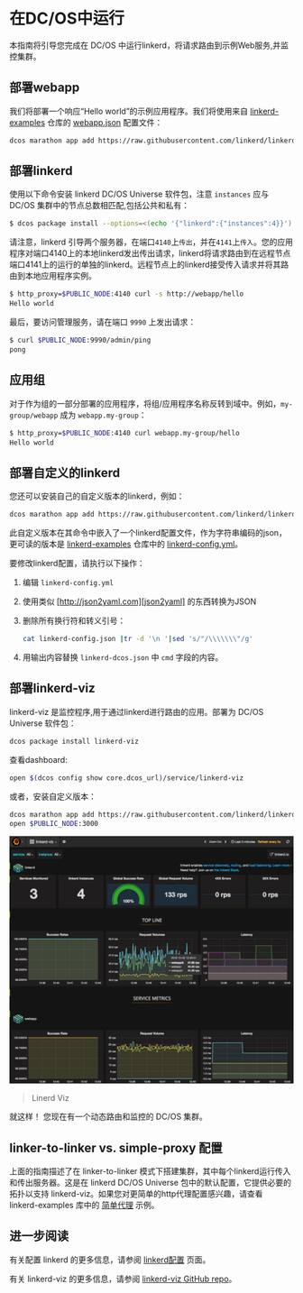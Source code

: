 # 在DC/OS中运行

本指南将引导您完成在 DC/OS 中运行linkerd，将请求路由到示例Web服务,并监控集群。

## 部署webapp

我们将部署一个响应“Hello world”的示例应用程序。我们将使用来自 [linkerd-examples][] 仓库的 [webapp.json][] 配置文件：

```bash
dcos marathon app add https://raw.githubusercontent.com/linkerd/linkerd-examples/master/dcos/webapp.json
```

## 部署linkerd

使用以下命令安装 linkerd DC/OS Universe 软件包，注意 `instances` 应与 DC/OS 集群中的节点总数相匹配,包括公共和私有：

```bash
$ dcos package install --options=<(echo '{"linkerd":{"instances":4}}') linkerd
```

请注意，linkerd 引导两个服务器，在端口`4140`上`传出`，并在`4141`上`传入`。您的应用程序对端口4140上的本地linkerd发出传出请求，linkerd将请求路由到在远程节点端口4141上的运行的单独的linkerd。远程节点上的linkerd接受传入请求并将其路由到本地应用程序实例。

```bash
$ http_proxy=$PUBLIC_NODE:4140 curl -s http://webapp/hello
Hello world
```

最后，要访问管理服务，请在端口 `9990` 上发出请求：

```bash
$ curl $PUBLIC_NODE:9990/admin/ping
pong
```

## 应用组

对于作为组的一部分部署的应用程序，将组/应用程序名称反转到域中。例如，`my-group/webapp` 成为 `webapp.my-group`：

```bash
$ http_proxy=$PUBLIC_NODE:4140 curl webapp.my-group/hello
Hello world
```

## 部署自定义的linkerd

您还可以安装自己的自定义版本的linkerd，例如：

```bash
dcos marathon app add https://raw.githubusercontent.com/linkerd/linkerd-examples/master/dcos/linker-to-linker/linkerd-dcos.json
```

此自定义版本在其命令中嵌入了一个linkerd配置文件，作为字符串编码的json，更可读的版本是 [linkerd-examples][] 仓库中的 [linkerd-config.yml][]。

要修改linkerd配置，请执行以下操作：

1. 编辑 `linkerd-config.yml`
2. 使用类似 [http://json2yaml.com][json2yaml] 的东西转换为JSON
3. 删除所有换行符和转义引号：

    ```bash
    cat linkerd-config.json |tr -d '\n '|sed 's/"/\\\\\\\"/g'
    ```

4. 用输出内容替换 `linkerd-dcos.json` 中 `cmd` 字段的内容。

## 部署linkerd-viz

linkerd-viz 是监控程序,用于通过linkerd进行路由的应用。部署为 DC/OS Universe 软件包：

```bash
dcos package install linkerd-viz
```

查看dashboard:

```bash
open $(dcos config show core.dcos_url)/service/linkerd-viz
```

或者，安装自定义版本：

```bash
dcos marathon app add https://raw.githubusercontent.com/linkerd/linkerd-viz/master/dcos/linkerd-viz.json
open $PUBLIC_NODE:3000
```

![](images/linkerd-viz.png)
> Linerd Viz

就这样！ 您现在有一个动态路由和监控的 DC/OS 集群。

## linker-to-linker vs. simple-proxy 配置

上面的指南描述了在 linker-to-linker 模式下搭建集群，其中每个linkerd运行传入和传出服务器。这是在 linkerd DC/OS Universe 包中的默认配置，它提供必要的拓扑以支持 linkerd-viz。如果您对更简单的http代理配置感兴趣，请查看 linkerd-examples 库中的 [简单代理][simple-proxy] 示例。

## 进一步阅读

有关配置 linkerd 的更多信息，请参阅 [linkerd配置][] 页面。

有关 linkerd-viz 的更多信息，请参阅 [linkerd-viz GitHub repo][linkerd-viz]。

[linkerd-examples]:https://github.com/linkerd/linkerd-examples
[webapp.json]:https://raw.githubusercontent.com/linkerd/linkerd-examples/master/dcos/webapp.json
[linkerd-config.yml]:https://raw.githubusercontent.com/linkerd/linkerd-examples/master/dcos/linker-to-linker/linkerd-config.yml
[json2yaml]:http://json2yaml.com/
[simple-proxy]:https://github.com/linkerd/linkerd-examples/tree/master/dcos/simple-proxy
[linkerd配置]:https://linkerd.io/config/latest/linkerd
[linkerd-viz]:https://github.com/linkerd/linkerd-viz

